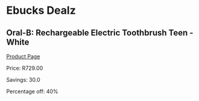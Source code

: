 
# Ebucks Dealz
## Oral-B: Rechargeable Electric Toothbrush Teen - White
[Product Page](https://www.ebucks.com/web/shop/productSelected.do?prodId=539023184&catId=1158501102)

Price: R729.00

Savings: 30.0

Percentage off: 40%
	